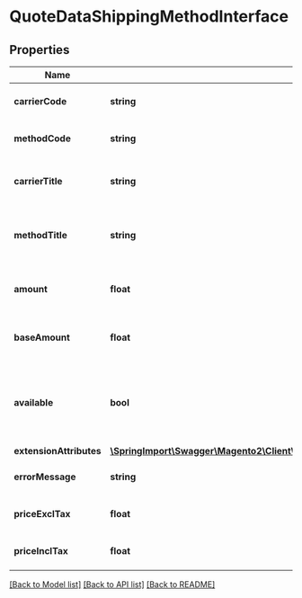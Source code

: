 # QuoteDataShippingMethodInterface

## Properties
Name | Type | Description | Notes
------------ | ------------- | ------------- | -------------
**carrierCode** | **string** | Shipping carrier code. | 
**methodCode** | **string** | Shipping method code. | 
**carrierTitle** | **string** | Shipping carrier title. Otherwise, null. | [optional] 
**methodTitle** | **string** | Shipping method title. Otherwise, null. | [optional] 
**amount** | **float** | Shipping amount in store currency. | 
**baseAmount** | **float** | Shipping amount in base currency. | 
**available** | **bool** | The value of the availability flag for the current shipping method. | 
**extensionAttributes** | [**\SpringImport\Swagger\Magento2\Client\Model\QuoteDataShippingMethodExtensionInterface**](QuoteDataShippingMethodExtensionInterface.md) |  | [optional] 
**errorMessage** | **string** | Shipping Error message. | 
**priceExclTax** | **float** | Shipping price excl tax. | 
**priceInclTax** | **float** | Shipping price incl tax. | 

[[Back to Model list]](../README.md#documentation-for-models) [[Back to API list]](../README.md#documentation-for-api-endpoints) [[Back to README]](../README.md)


